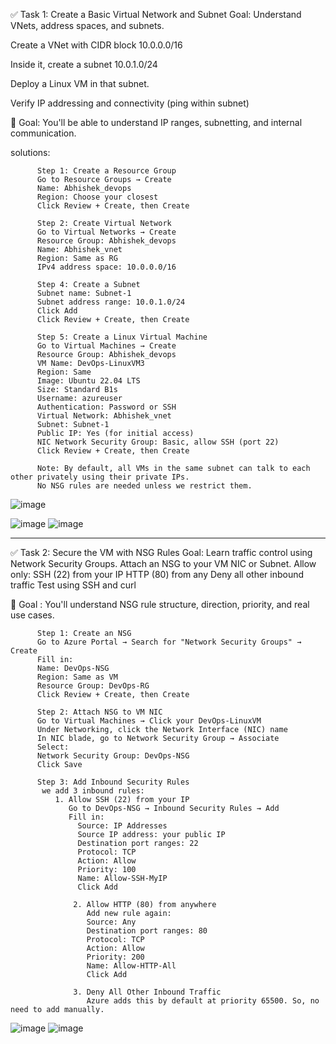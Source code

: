 ✅ Task 1: Create a Basic Virtual Network and Subnet
Goal: Understand VNets, address spaces, and subnets.

Create a VNet with CIDR block 10.0.0.0/16

Inside it, create a subnet 10.0.1.0/24

Deploy a Linux VM in that subnet.

Verify IP addressing and connectivity (ping within subnet)

🧠  Goal: You'll be able to understand IP ranges, subnetting, and internal communication.

solutions: 

          Step 1: Create a Resource Group 
          Go to Resource Groups → Create
          Name: Abhishek_devops
          Region: Choose your closest 
          Click Review + Create, then Create
          
          Step 2: Create Virtual Network
          Go to Virtual Networks → Create
          Resource Group: Abhishek_devops
          Name: Abhishek_vnet
          Region: Same as RG
          IPv4 address space: 10.0.0.0/16

          Step 4: Create a Subnet
          Subnet name: Subnet-1
          Subnet address range: 10.0.1.0/24
          Click Add
          Click Review + Create, then Create

          Step 5: Create a Linux Virtual Machine
          Go to Virtual Machines → Create
          Resource Group: Abhishek_devops
          VM Name: DevOps-LinuxVM3
          Region: Same
          Image: Ubuntu 22.04 LTS
          Size: Standard B1s
          Username: azureuser
          Authentication: Password or SSH
          Virtual Network: Abhishek_vnet
          Subnet: Subnet-1
          Public IP: Yes (for initial access)
          NIC Network Security Group: Basic, allow SSH (port 22)
          Click Review + Create, then Create

          Note: By default, all VMs in the same subnet can talk to each other privately using their private IPs.
          No NSG rules are needed unless we restrict them.

![image](https://github.com/user-attachments/assets/597ff241-89f4-4200-8274-e5895d16037f)

![image](https://github.com/user-attachments/assets/564d4cfa-e7be-426e-9784-0a5ca3c63ae0)
![image](https://github.com/user-attachments/assets/2a995b98-2211-4cb4-bc81-6e7ece4bda93)

_______________________________________________________________________________________________________________________
✅ Task 2: Secure the VM with NSG Rules
Goal: Learn traffic control using Network Security Groups.
Attach an NSG to your VM NIC or Subnet.
Allow only:
SSH (22) from your IP
HTTP (80) from any
Deny all other inbound traffic
Test using SSH and curl

🧠 Goal : You'll understand NSG rule structure, direction, priority, and real use cases.

          Step 1: Create an NSG
          Go to Azure Portal → Search for "Network Security Groups" → Create
          Fill in:
          Name: DevOps-NSG
          Region: Same as VM
          Resource Group: DevOps-RG
          Click Review + Create, then Create

          Step 2: Attach NSG to VM NIC
          Go to Virtual Machines → Click your DevOps-LinuxVM
          Under Networking, click the Network Interface (NIC) name
          In NIC blade, go to Network Security Group → Associate
          Select:
          Network Security Group: DevOps-NSG
          Click Save

          Step 3: Add Inbound Security Rules
           we add 3 inbound rules:
              1. Allow SSH (22) from your IP
                 Go to DevOps-NSG → Inbound Security Rules → Add
                 Fill in:
                   Source: IP Addresses
                   Source IP address: your public IP
                   Destination port ranges: 22
                   Protocol: TCP
                   Action: Allow
                   Priority: 100
                   Name: Allow-SSH-MyIP
                   Click Add
          
                  2. Allow HTTP (80) from anywhere
                     Add new rule again:
                     Source: Any
                     Destination port ranges: 80
                     Protocol: TCP
                     Action: Allow
                     Priority: 200
                     Name: Allow-HTTP-All
                     Click Add
          
                  3. Deny All Other Inbound Traffic
                     Azure adds this by default at priority 65500. So, no need to add manually.

![image](https://github.com/user-attachments/assets/fb13792e-a3fb-4e2b-84f2-f83c1196844a)
![image](https://github.com/user-attachments/assets/a7d5f043-8883-4823-8fd2-fefd1757403a)

